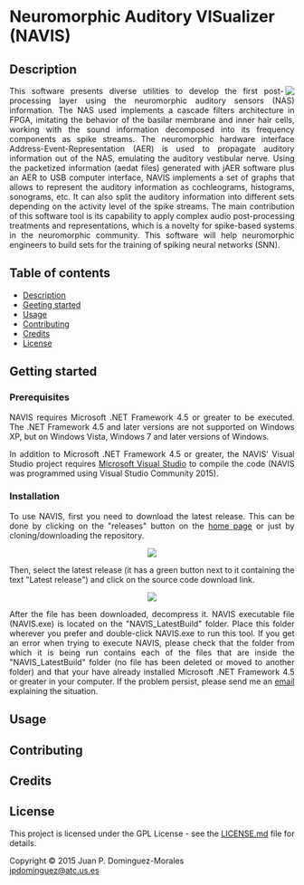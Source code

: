 # Neuromorphic Auditory VISualizer (NAVIS)

<h2 name="Description">Description</h2>
<p align="justify">
<img align="right" src="https://github.com/jpdominguez/NAVIS-Tool/blob/master/NAVIS/Wiki_Images/navis-logo-128.png">
This software presents diverse utilities to develop the first post-processing layer using the neuromorphic auditory sensors (NAS) information. The NAS used implements a cascade filters architecture in FPGA, imitating the behavior of the basilar membrane and inner hair cells, working with the sound information decomposed into its frequency components as spike streams. The neuromorphic hardware interface Address-Event-Representation (AER) is used to propagate auditory information out of the NAS, emulating the auditory vestibular nerve. Using the packetized information (aedat files) generated with jAER software plus an AER to USB computer interface, NAVIS implements a set of graphs that allows to represent the auditory information as cochleograms, histograms, sonograms, etc. It can also split the auditory information into different sets depending on the activity level of the spike streams. The main contribution of this software tool is its capability to apply complex audio post-processing treatments and representations, which is a novelty for spike-based systems in the neuromorphic community. This software will help neuromorphic engineers to build sets for the training of spiking neural networks (SNN).</p>

<h2>Table of contents</h2>
<p align="justify">
<ul>
<li><a href="#Description">Description</a></li>
<li><a href="#Description">Geeting started</a></li>
<li><a href="#Description">Usage</a></li>
<li><a href="#Description">Contributing</a></li>
<li><a href="#Description">Credits</a></li>
<li><a href="#Description">License</a></li>
</ul>
</p>

<h2>Getting started</h2>
<h3>Prerequisites</h3>
<p align="justify">
NAVIS requires Microsoft .NET Framework 4.5 or greater to be executed. The .NET Framework 4.5 and later versions are not supported on Windows XP, but on Windows Vista, Windows 7 and later versions of Windows.
</p>
<p align="justify">
In addition to Microsoft .NET Framework 4.5 or greater, the NAVIS' Visual Studio project requires <a href="http://www.visualstudio.com">Microsoft Visual Studio</a> to compile the code (NAVIS was programmed using Visual Studio Community 2015). 
</p>
<h3>Installation</h3>
<p align="justify">
To use NAVIS, first you need to download the latest release. This can be done by clicking on the "releases" button on the <a href="https://github.com/jpdominguez/NAVIS-Tool">home page</a> or just by cloning/downloading the repository.
</p>
<p align="center">
<img align="center" src="https://github.com/jpdominguez/NAVIS-Tool/blob/master/NAVIS/Wiki_Images/RM_releases.PNG">
</p>
<p align="justify">
Then, select the latest release (it has a green button next to it containing the text "Latest release") and click on the source code download link.
</p>
<p align="center">
<img align="center" src="https://github.com/jpdominguez/NAVIS-Tool/blob/master/NAVIS/Wiki_Images/RM_releaseslatestRelease.png">
</p>
<p align="justify">
After the file has been downloaded, decompress it. NAVIS executable file (NAVIS.exe) is located on the "NAVIS_LatestBuild" folder. Place this folder wherever you prefer and double-click NAVIS.exe to run this tool. If you get an error when trying to execute NAVIS, please check that the folder from which it is being run contains each of the files that are inside the "NAVIS_LatestBuild" folder (no file has been deleted or moved to another folder) and that your have already installed Microsoft .NET Framework 4.5 or greater in your computer. If the problem persist, please send me an <a href="mailto:jpdominguez@atc.us.es">email</a> explaining the situation.
</p>

</p>
<h2>Usage</h2>
<h2>Contributing</h2>
<h2>Credits</h2>
<h2>License</h2>

<p align="justify">
This project is licensed under the GPL License - see the <a href="https://raw.githubusercontent.com/jpdominguez/NAVIS-Tool/master/LICENSE">LICENSE.md</a> file for details.
</p>
<p align="justify">
Copyright © 2015 Juan P. Dominguez-Morales<br>  
<a href="mailto:jpdominguez@atc.us.es">jpdominguez@atc.us.es</a>
</p>
